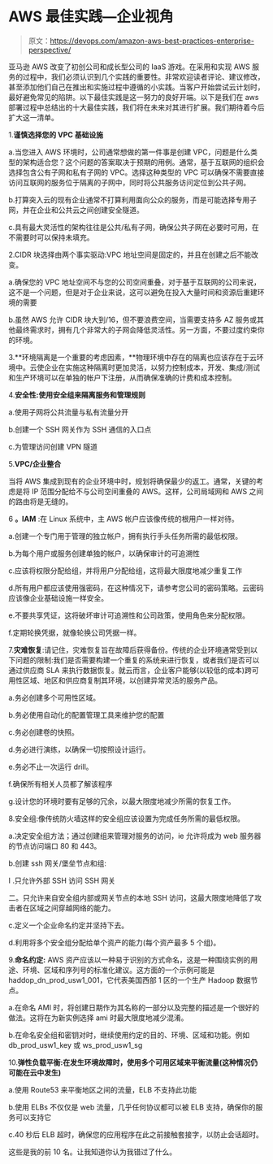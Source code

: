 # AWS 最佳实践—企业视角

> 原文：<https://devops.com/amazon-aws-best-practices-enterprise-perspective/>

亚马逊 AWS 改变了初创公司和成长型公司的 IaaS 游戏。在采用和实现 AWS 服务的过程中，我们必须认识到几个实践的重要性。非常欢迎读者评论、建议修改，甚至添加他们自己在推出和实施过程中遵循的小实践。当客户开始尝试云计划时，最好避免常见的陷阱。以下最佳实践是这一努力的良好开端。以下是我们在 aws 部署过程中总结出的十大最佳实践，我们将在未来对其进行扩展。我们期待着今后扩大这一清单。

1.**谨慎选择您的 VPC 基础设施**

a.当您进入 AWS 环境时，公司通常想做的第一件事是创建 VPC，问题是什么类型的架构适合您？这个问题的答案取决于预期的用例。通常，基于互联网的组织会选择包含公有子网和私有子网的 VPC。选择这种类型的 VPC 可以确保不需要直接访问互联网的服务位于隔离的子网中，同时将公共服务访问定位到公共子网。

b.打算突入云的现有企业通常不打算利用面向公众的服务，而是可能选择专用子网，并在企业和公共云之间创建安全隧道。

c.具有最大灵活性的架构往往是公共/私有子网，确保公共子网在必要时可用，在不需要时可以保持未填充。

2.CIDR 块选择由两个事实驱动:VPC 地址空间是固定的，并且在创建之后不能改变。

a.确保您的 VPC 地址空间不与您的公司空间重叠，对于基于互联网的公司来说，这不是一个问题，但是对于企业来说，这可以避免在投入大量时间和资源后重建环境的需要

b.虽然 AWS 允许 CIDR 块大到/16，但不要浪费空间，当需要支持多 AZ 服务或其他最终需求时，拥有几个非常大的子网会降低灵活性。另一方面，不要过度约束你的环境。

3.**环境隔离是一个重要的考虑因素，**物理环境中存在的隔离也应该存在于云环境中。云使企业在实施这种隔离时更加灵活，以努力控制成本，开发、集成/测试和生产环境可以在单独的帐户下注册，从而确保准确的计费和成本控制。

4.**安全性:使用安全组来隔离服务和管理规则**

a.使用子网将公共流量与私有流量分开

b.创建一个 SSH 网关作为 SSH 通信的入口点

c.为管理访问创建 VPN 隧道

5.**VPC/企业整合**

当将 AWS 集成到现有的企业环境中时，规划将确保最少的返工。通常，关键的考虑是将 IP 范围分配给不与公司空间重叠的 AWS。这样，公司局域网和 AWS 之间的路由将是无缝的。

6 **。IAM** :在 Linux 系统中，主 AWS 帐户应该像传统的根用户一样对待。

a.创建一个专门用于管理的独立帐户，拥有执行手头任务所需的最低权限。

b.为每个用户或服务创建单独的帐户，以确保审计的可追溯性

c.应该将权限分配给组，并将用户分配给组，这将最大限度地减少重复工作

d.所有用户都应该使用强密码，在这种情况下，请参考您公司的密码策略。云密码应该像企业基础设施一样安全。

e.不要共享凭证，这将破坏审计可追溯性和公司政策，使用角色来分配权限。

f.定期轮换凭据，就像轮换公司凭据一样。

7.**灾难恢复**:请记住，灾难恢复旨在故障后获得备份。传统的企业环境通常受到以下问题的限制:我们是否需要构建一个重复的系统来进行恢复，或者我们是否可以通过供应商 SLA 来执行数据恢复。就云而言，企业客户能够(以较低的成本)跨可用性区域、地区和供应商复制其环境，以创建异常灵活的服务产品。

a.务必创建多个可用性区域。

b.务必使用自动化的配置管理工具来维护您的配置

c.务必创建卷的快照。

d.务必进行演练，以确保一切按照设计运行。

e.务必不止一次运行 drill。

f.确保所有相关人员都了解该程序

g.设计您的环境时要有足够的冗余，以最大限度地减少所需的恢复工作。

8.安全组:像传统防火墙这样的安全组应该设置为完成任务所需的最低权限。

a.决定安全组方法；通过创建组来管理对服务的访问，ie 允许将成为 web 服务器的节点访问端口 80 和 443。

b.创建 ssh 网关/堡垒节点和组:

I .只允许外部 SSH 访问 SSH 网关

二。只允许来自安全组内部或网关节点的本地 SSH 访问，这最大限度地降低了攻击者在区域之间穿越网络的能力。

c.定义一个企业命名约定并坚持下去。

d.利用将多个安全组分配给单个资产的能力(每个资产最多 5 个组)。

9.**命名约定:** AWS 资产应该以一种易于识别的方式命名，这是一种围绕实例的用途、环境、区域和序列号的标准化建议。这方面的一个示例可能是 haddop_dn_prod_usw1_001，它代表美国西部 1 区的一个生产 Hadoop 数据节点。

a.在命名 AMI 时，将创建日期作为其名称的一部分以及完整的描述是一个很好的做法。这将在为新实例选择 ami 时最大限度地减少混淆。

b.在命名安全组和密钥对时，继续使用约定的目的、环境、区域和功能。例如 db_prod_usw1_key 或 ws_prod_usw1_sg

10.**弹性负载平衡:在发生环境故障时，使用多个可用区域来平衡流量(这种情况仍可能在云中发生)**

a.使用 Route53 来平衡地区之间的流量，ELB 不支持此功能

b.使用 ELBs 不仅仅是 web 流量，几乎任何协议都可以被 ELB 支持，确保你的服务可以支持它

c.40 秒后 ELB 超时，确保您的应用程序在此之前接触套接字，以防止会话超时。

这些是我的前 10 名。让我知道你认为我错过了什么。